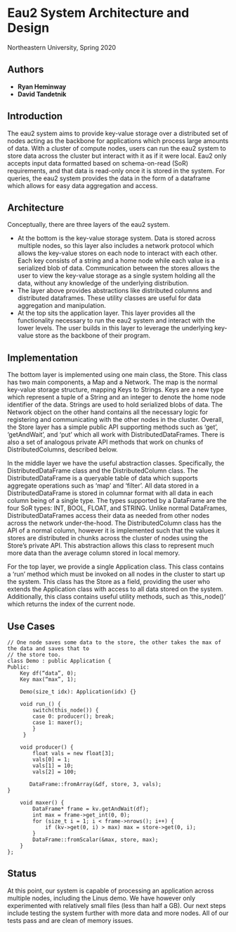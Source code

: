 # Eau2 System Architecture and Design
Northeastern University, Spring 2020

## Authors
* **Ryan Heminway**
* **David Tandetnik**

## Introduction

The eau2 system aims to provide key-value storage over a distributed set of nodes acting as the backbone for applications which process large amounts of data. With a cluster of compute nodes, users can run the eau2 system to store data across the cluster but interact with it as if it were local. Eau2 only accepts input data formatted based on schema-on-read (SoR) requirements, and that data is read-only once it is stored in the system. For queries, the eau2 system provides the data in the form of a dataframe which allows for easy data aggregation and access. 

## Architecture

Conceptually, there are three layers of the eau2 system. 

- At the bottom is the key-value storage system. Data is stored across multiple nodes, so this layer also includes a network protocol which allows the key-value stores on each node to interact with each other. Each key consists of a string and a home node while each value is a serialized blob of data. Communication between the stores allows the user to view the key-value storage as a single system holding all the data, without any knowledge of the underlying distribution. 
- The layer above provides abstractions like distributed columns and distributed dataframes. These utility classes are useful for data aggregation and manipulation.
- At the top sits the application layer. This layer provides all the functionality necessary to run the eau2 system and interact with the lower levels. The user builds in this layer to leverage the underlying key-value store as the backbone of their program. 


## Implementation

The bottom layer is implemented using one main class, the Store. This class has two main components, a Map and a Network. The map is the normal key-value storage structure, mapping Keys to Strings. Keys are a new type which represent a tuple of a String and an integer to denote the home node identifier of the data. Strings are used to hold serialized blobs of data. The Network object on the other hand contains all the necessary logic for registering and communicating with the other nodes in the cluster. Overall, the Store layer has a simple public API supporting methods such as ‘get’, ‘getAndWait’, and ‘put’ which all work with DistributedDataFrames. There is also a set of analogous private API methods that work on chunks of DistributedColumns, described below.
	
In the middle layer we have the useful abstraction classes. Specifically, the DistributedDataFrame class and the DistributedColumn class. The DistributedDataFrame is a queryable table of data which supports aggregate operations such as ‘map’ and ‘filter’. All data stored in a DistributedDataFrame is stored in columnar format with all data in each column being of a single type. The types supported by a DataFrame are the four SoR types: INT, BOOL, FLOAT, and STRING. Unlike normal DataFrames, DistributedDataFrames access their data as needed from other nodes across the network under-the-hood. 
The DistributedColumn class has the API of a normal column, however it is implemented such that the values it stores are distributed in chunks across the cluster of nodes using the Store’s private API. This abstraction allows this class to represent much more data than the average column stored in local memory.
	
For the top layer, we provide a single Application class. This class contains a ‘run’ method which must be invoked on all nodes in the cluster to start up the system. This class has the Store as a field, providing the user who extends the Application class with access to all data stored on the system. Additionally, this class contains useful utility methods, such as ‘this_node()’ which returns the index of the current node. 


## Use Cases
```
// One node saves some data to the store, the other takes the max of the data and saves that to 
// the store too.
class Demo : public Application {
Public:
    Key df(“data”, 0);
    Key max(“max”, 1);

    Demo(size_t idx): Application(idx) {}

    void run_() { 
        switch(this_node()) {
        case 0: producer(); break;
        case 1: maxer();
        }
     }

    void producer() { 
        float vals = new float[3];
        vals[0] = 1;
        vals[1] = 10;
        vals[2] = 100;
    
       DataFrame::fromArray(&df, store, 3, vals);
}

    void maxer() {
        DataFrame* frame = kv.getAndWait(df);
        int max = frame->get_int(0, 0);
        for (size_t i = 1; i < frame->nrows(); i++) {
            if (kv->get(0, i) > max) max = store->get(0, i);
        }
        DataFrame::fromScalar(&max, store, max);
    }
};           
```


## Status

At this point, our system is capable of processing an application across multiple nodes, including the Linus demo. We have however only experimented with relatively small files (less than half a GB). Our next steps include testing the system further with more data and more nodes. All of our tests pass and are clean of memory issues.
